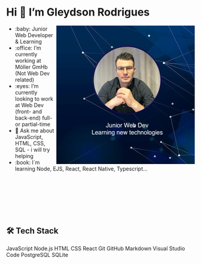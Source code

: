 <h1 align="left"> Hi 👋  I’m  Gleydson Rodrigues </h1>

<section align="left" height="390vh">
<p><a target="_blank" rel="noopener noreferrer" href="https://github.com/gw-rodrigues"><img align="right" src="/img/github-readme-banner.png" style="max-width: 100%;"></a></p>
<ul>
  <li> :baby: Junior Web Developer & Learning </li>
  <li> :office: I’m currently working at Möller GmHb (Not Web Dev related) </li>
  <li> :eyes:  I’m currently looking to work at Web Dev (front- and back-end) full- or partial-time </li>
  <li> 💬 Ask me about JavaScript, HTML, CSS, SQL - i will try helping </li>
  <li> :book: I´m learning Node, EJS, React, React Native, Typescript... </li>
 </ul>
</section>
<p></p>
<section align="left" style="padding-top:100px">
<h2>🛠  Tech Stack</h2>
<p>JavaScript  Node.js  HTML  CSS  React  Git  GitHub  Markdown  Visual Studio Code  PostgreSQL  SQLite</p>
</section>



<!--
**gw-rodrigues/gw-rodrigues** is a ✨ _special_ ✨ repository because its `README.md` (this file) appears on your GitHub profile.

Here are some ideas to get you started:

- 🔭 I’m currently working on ...
- 🌱 I’m currently learning ...
- 👯 I’m looking to collaborate on ...
- 🤔 I’m looking for help with ...
- 💬 Ask me about ...
- 📫 How to reach me: ...
- 😄 Pronouns: ...
- ⚡ Fun fact: ...
-->
